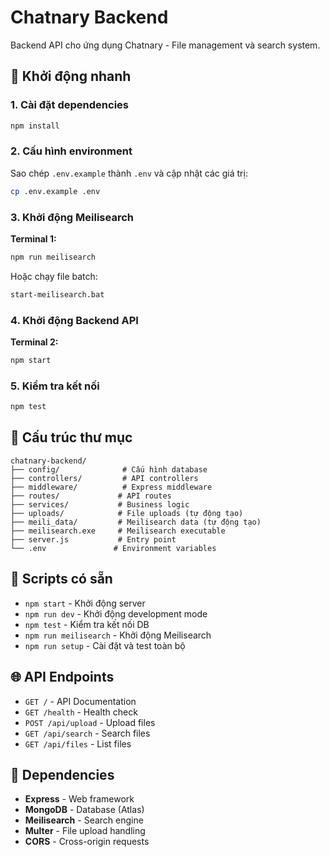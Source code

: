 # Chatnary Backend

Backend API cho ứng dụng Chatnary - File management và search system.

## 🚀 Khởi động nhanh

### 1. Cài đặt dependencies
```bash
npm install
```

### 2. Cấu hình environment
Sao chép `.env.example` thành `.env` và cập nhật các giá trị:
```bash
cp .env.example .env
```

### 3. Khởi động Meilisearch
**Terminal 1:**
```bash
npm run meilisearch
```
Hoặc chạy file batch:
```bash
start-meilisearch.bat
```

### 4. Khởi động Backend API
**Terminal 2:**
```bash
npm start
```

### 5. Kiểm tra kết nối
```bash
npm test
```

## 📁 Cấu trúc thư mục

```
chatnary-backend/
├── config/              # Cấu hình database
├── controllers/         # API controllers
├── middleware/          # Express middleware
├── routes/             # API routes
├── services/           # Business logic
├── uploads/            # File uploads (tự động tạo)
├── meili_data/         # Meilisearch data (tự động tạo)
├── meilisearch.exe     # Meilisearch executable
├── server.js           # Entry point
└── .env               # Environment variables
```

## 🔧 Scripts có sẵn

- `npm start` - Khởi động server
- `npm run dev` - Khởi động development mode  
- `npm test` - Kiểm tra kết nối DB
- `npm run meilisearch` - Khởi động Meilisearch
- `npm run setup` - Cài đặt và test toàn bộ

## 🌐 API Endpoints

- `GET /` - API Documentation
- `GET /health` - Health check
- `POST /api/upload` - Upload files
- `GET /api/search` - Search files
- `GET /api/files` - List files

## 🔗 Dependencies

- **Express** - Web framework
- **MongoDB** - Database (Atlas)
- **Meilisearch** - Search engine
- **Multer** - File upload handling
- **CORS** - Cross-origin requests

